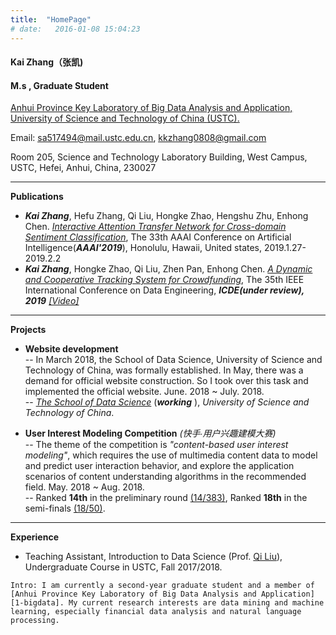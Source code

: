 ```yaml
---
title:  "HomePage"
# date:   2016-01-08 15:04:23
---
```


#### Kai Zhang（张凯)<br>
#### M.s , Graduate Student<br>

[<u>Anhui Province Key Laboratory of Big Data Analysis and Application,</u>][1-bigdata]<br>
[<u>University of Science and Technology of China </u>(<u>USTC</u>).][2-USTC]

Email: [<u>sa517494</u>@<u>mail.ustc.edu.cn</u>][3-sa517494],   [<u>kkzhang0808<u>@</u>gmail.com</u>][4-gmail]
<!-- Email: [sa517494@mail.ustc.edu.cn][sa517494],   [kkzhang0808@gmail.com][gmail] -->

Room 205, Science and Technology Laboratory Building, West Campus,  
USTC, Hefei, Anhui, China, 230027

* * * 
<!-- 上面空1行，下面空2行！ -->


**Publications**
- _**Kai Zhang**_, Hefu Zhang, Qi Liu, Hongke Zhao, Hengshu Zhu, Enhong Chen. [_Interactive Attention Transfer Network for Cross-domain Sentiment Classification_][1-paper-aaai], The 33th AAAI Conference on Artificial Intelligence(_**AAAI'2019**_), Honolulu, Hawaii, United states, 2019.1.27-2019.2.2
- _**Kai Zhang**_, Hongke Zhao, Qi Liu, Zhen Pan, Enhong Chen. [_A Dynamic and Cooperative Tracking System for Crowdfunding_][2-paper-icde], The 35th IEEE International Conference on Data Engineering, **_ICDE(under review), 2019_** [_[Video]_][2-paper-icde-video]

* * * 
<!-- 上面空1行，下面空2行！ -->


**Projects**
- **Website development**<br>
-- In March 2018, the School of Data Science, University of Science and Technology of China, was formally established. In May, there was a demand for official website construction. So I took over this task and implemented the official website. June. 2018 ~ July. 2018.<br>
-- [_The School of Data Science_][1-bigdata] (_**working**_ ), _University of Science and Technology of China_.

- **User Interest Modeling Competition** _(快手∙用户兴趣建模大赛)_<br>
-- The theme of the competition is _"content-based user interest modeling"_, which requires the use of multimedia content data to model and predict user interaction behavior, and explore the application scenarios of content understanding algorithms in the recommended field. May. 2018 ~ Aug. 2018. <br>
-- Ranked **14th** in the preliminary round [(14/383)][2-competition-first], Ranked **18th** in the semi-finals [(18/50)][2-competition-second].

* * * 
<!-- 上面空1行，下面空2行！ -->


**Experience**
- Teaching Assistant, Introduction to Data Science (Prof. [Qi Liu][1-liuqi]), Undergraduate Course in USTC, Fall 2017/2018.



``` 
Intro: I am currently a second-year graduate student and a member of [Anhui Province Key Laboratory of Big Data Analysis and Application][1-bigdata]. My current research interests are data mining and machine learning, especially financial data analysis and natural language processing.
```


<!-- 链接_Info -->
[1-bigdata]:  http://bigdata.ustc.edu.cn/
[2-USTC]:  http://www.ustc.edu.cn/
[3-sa517494]:  mailto:sa517494@mail.ustc.edu.cn
[4-gmail]:  mailto:kkzhang0808@gmail.com

<!-- 链接_Publications -->
[1-paper-aaai]:    https://drive.google.com/file/d/1ly16bcOwTjgcogafxMqh0xYBpIniVOSb/view?usp=sharing
[2-paper-icde]:    https://drive.google.com/file/d/1xs8nWJAfYYDF8EyliiOmnp66U2gNbix1/view?usp=sharing
[2-paper-icde-video]:   https://www.youtube.com/watch?v=ZV9kWKkX7Z8

<!-- 链接_Experience -->
[1-liuqi]:    http://staff.ustc.edu.cn/~qiliuql/

<!-- 链接_Projects -->
[1-bigdata]:    http://sds.ustc.edu.cn/
[2-competition-first]:    https://www.kesci.com/home/competition/5ad306e633a98340e004f8d1/leaderboard/1
[2-competition-second]:    https://www.kesci.com/home/competition/5ad306e633a98340e004f8d1/leaderboard/0

